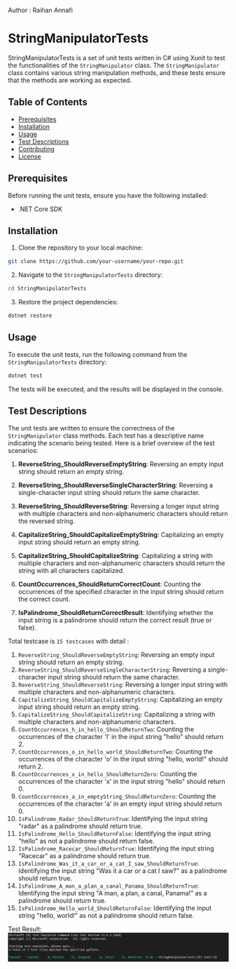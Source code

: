 Author : Raihan Annafi

# StringManipulatorTests

StringManipulatorTests is a set of unit tests written in C# using Xunit to test the functionalities of the `StringManipulator` class. The `StringManipulator` class contains various string manipulation methods, and these tests ensure that the methods are working as expected.

## Table of Contents

- [Prerequisites](#prerequisites)
- [Installation](#installation)
- [Usage](#usage)
- [Test Descriptions](#test-descriptions)
- [Contributing](#contributing)
- [License](#license)

## Prerequisites

Before running the unit tests, ensure you have the following installed:

- .NET Core SDK

## Installation

1. Clone the repository to your local machine:

```bash
git clone https://github.com/your-username/your-repo.git
```

2. Navigate to the `StringManipulatorTests` directory:

```bash
cd StringManipulatorTests
```

3. Restore the project dependencies:

```bash
dotnet restore
```

## Usage

To execute the unit tests, run the following command from the `StringManipulatorTests` directory:

```bash
dotnet test
```

The tests will be executed, and the results will be displayed in the console.

## Test Descriptions

The unit tests are written to ensure the correctness of the `StringManipulator` class methods. Each test has a descriptive name indicating the scenario being tested. Here is a brief overview of the test scenarios:

1. **ReverseString_ShouldReverseEmptyString**: Reversing an empty input string should return an empty string.

2. **ReverseString_ShouldReverseSingleCharacterString**: Reversing a single-character input string should return the same character.

3. **ReverseString_ShouldReverseString**: Reversing a longer input string with multiple characters and non-alphanumeric characters should return the reversed string.

4. **CapitalizeString_ShouldCapitalizeEmptyString**: Capitalizing an empty input string should return an empty string.

5. **CapitalizeString_ShouldCapitalizeString**: Capitalizing a string with multiple characters and non-alphanumeric characters should return the string with all characters capitalized.

6. **CountOccurrences_ShouldReturnCorrectCount**: Counting the occurrences of the specified character in the input string should return the correct count.

7. **IsPalindrome_ShouldReturnCorrectResult**: Identifying whether the input string is a palindrome should return the correct result (true or false).

Total testcase is `15 testcases` with detail : 

1. `ReverseString_ShouldReverseEmptyString`: Reversing an empty input string should return an empty string.
2. `ReverseString_ShouldReverseSingleCharacterString`: Reversing a single-character input string should return the same character.
3. `ReverseString_ShouldReverseString`: Reversing a longer input string with multiple characters and non-alphanumeric characters.
4. `CapitalizeString_ShouldCapitalizeEmptyString`: Capitalizing an empty input string should return an empty string.
5. `CapitalizeString_ShouldCapitalizeString`: Capitalizing a string with multiple characters and non-alphanumeric characters.
6. `CountOccurrences_h_in_hello_ShouldReturnTwo`: Counting the occurrences of the character 'l' in the input string "hello" should return 2.
7. `CountOccurrences_o_in_hello_world_ShouldReturnTwo`: Counting the occurrences of the character 'o' in the input string "hello, world!" should return 2.
8. `CountOccurrences_x_in_hello_ShouldReturnZero`: Counting the occurrences of the character 'x' in the input string "hello" should return 0.
9. `CountOccurrences_a_in_emptyString_ShouldReturnZero`: Counting the occurrences of the character 'a' in an empty input string should return 0.
10. `IsPalindrome_Radar_ShouldReturnTrue`: Identifying the input string "radar" as a palindrome should return true.
11. `IsPalindrome_Hello_ShouldReturnFalse`: Identifying the input string "hello" as not a palindrome should return false.
12. `IsPalindrome_Racecar_ShouldReturnTrue`: Identifying the input string "Racecar" as a palindrome should return true.
13. `IsPalindrome_Was_it_a_car_or_a_cat_I_saw_ShouldReturnTrue`: Identifying the input string "Was it a car or a cat I saw?" as a palindrome should return true.
14. `IsPalindrome_A_man_a_plan_a_canal_Panama_ShouldReturnTrue`: Identifying the input string "A man, a plan, a canal, Panama!" as a palindrome should return true.
15. `IsPalindrome_Hello_world_ShouldReturnFalse`: Identifying the input string "hello, world!" as not a palindrome should return false.

Test Result:
![image](https://github.com/raihanannafi/datamine/blob/a9872acffd583b306f6f71401f6d7268edca5658/test_result.png)
